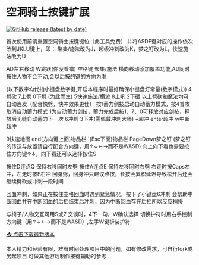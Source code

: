 # 空洞骑士按键扩展
[![GitHub release (latest by date)](https://img.shields.io/github/v/release/jackens-xzk/HollowKnightKeyExtension)](https://github.com/jackens-xzk/HollowKnightKeyExtension名/releases/latest)

首次使用前请重置空洞骑士按键键位（此工具免费）
并将ASDF键对应的操作依次改到JKLU键上，即：
聚集/施法改为J，超级冲刺改为K，梦之钉改为L，快速施法改为U

AD左右移动 W跳跃(你没看错) 空格键 聚集/施法
横向移动添加覆盖功能,AD同时按住人物不会不动,会以后按的键的方向为准

(以下数字均代指小键盘数字键,开启本程序时最好确保小键盘灯常量(数字模式))
4劈砍 7上劈 0下劈 (为此而生)
5快速施法/横波 8上吼 2下砸
以上劈砍和魔法均可自动连发（配合快劈，快冲效果更佳）
按1蓄力剑技启动自动蓄力模式，按4普攻取消自动蓄力模式
1为自动蓄力剑技，蓄力完成后按1、7、0可释放对应剑技，释放后无缝自动蓄力下一次
6冲刺 3下冲(需佩戴冲刺大师) +超冲 enter超冲 w中断超冲

9快速地图
end(方向键上面)物品栏 `(Esc下面)物品栏
PageDown梦之钉
(梦之钉的传送与放置请自行配合方向键，用↑↓←→而不是WASD)
向上向下看也需要按住方向键↑↓，向下看还可以选择按住S

按住D连点Q 保持右移同时左劈
按住A连点E 保持左移同时右劈
右走时按Caps左冲，左走时按F右冲
回身劈，回身冲只建议点按，长按会累积延迟导致松开后还会继续劈砍或冲刺一段时间

回血冲刺，如果正在按住空格回血时遇到紧急情况，按下了小键盘6冲刺
会帮助中断回血并在中断回血的后摇结束后冲刺，因为中断回血存在后摇所以反应稍慢

与椅子/人物交互可用S或7
交谈时，4下一句，W确认选择 
切换护符时用右手控制方向键（用↑↓←→而不是WASD）,左手W键拆装护符

[📥 点击下载最新版本](https://github.com/jackens-xzk/HollowKnightKeyExtension/releases/latest)

本人精力和经验有限，难有时间处理项目中的问题，如有修改需求，可自行fork或另起项目
可做其他游戏制作按键辅助的参考

